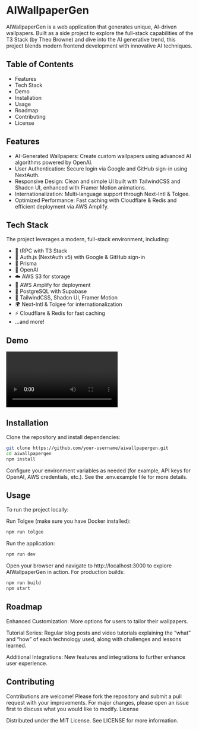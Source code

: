# AIWallpaperGen

AIWallpaperGen is a web application that generates unique, AI-driven wallpapers. Built as a side project to explore the full-stack capabilities of the T3 Stack (by Theo Browne) and dive into the AI generative trend, this project blends modern frontend development with innovative AI techniques.

## Table of Contents
- Features
- Tech Stack
- Demo
- Installation
- Usage
- Roadmap
- Contributing
- License


## Features
- AI-Generated Wallpapers: Create custom wallpapers using advanced AI algorithms powered by OpenAI.
- User Authentication: Secure login via Google and GitHub sign-in using NextAuth.
- Responsive Design: Clean and simple UI built with TailwindCSS and Shadcn UI, enhanced with Framer Motion animations.
- Internationalization: Multi-language support through Next-Intl & Tolgee.
- Optimized Performance: Fast caching with Cloudflare & Redis and efficient deployment via AWS Amplify.
  
## Tech Stack
The project leverages a modern, full-stack environment, including:

  -  🧵 tRPC with T3 Stack
  -  🔐 Auth.js (NextAuth v5) with Google & GitHub sign-in
  -  🧬 Prisma
  -  🤖 OpenAI
  -  ☁️ AWS S3 for storage
  -  🚀 AWS Amplify for deployment
  -  🐘 PostgreSQL with Supabase
  -  🎨 TailwindCSS, Shadcn UI, Framer Motion
  -  🌍 Next-Intl & Tolgee for internationalization
  -  ⚡ Cloudflare & Redis for fast caching
  -  ...and more!


## Demo
<video controls src="public/demo.mp4" title="Demo - AIWallpaperGen"></video>



## Installation

Clone the repository and install dependencies:

```bash
git clone https://github.com/your-username/aiwallpapergen.git
cd aiwallpapergen
npm install
```

Configure your environment variables as needed (for example, API keys for OpenAI, AWS credentials, etc.). See the .env.example file for more details.


## Usage

To run the project locally:


Run Tolgee (make sure you have Docker installed):

```bash
npm run tolgee
```

Run the application:

```bash
npm run dev
```

Open your browser and navigate to http://localhost:3000 to explore AIWallpaperGen in action.
For production builds:

```bash
npm run build
npm start
```


## Roadmap
Enhanced Customization: More options for users to tailor their wallpapers.

Tutorial Series: Regular blog posts and video tutorials explaining the “what” and “how” of each technology used, along with challenges and lessons learned.

Additional Integrations: New features and integrations to further enhance user experience.

## Contributing

Contributions are welcome! Please fork the repository and submit a pull request with your improvements. For major changes, please open an issue first to discuss what you would like to modify.
License

Distributed under the MIT License. See LICENSE for more information.